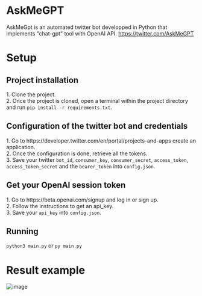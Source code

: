 # AskMeGPT
AskMeGpt is an automated twitter bot developped in Python that implements "chat-gpt" tool with OpenAI API. https://twitter.com/AskMeGPT

# Setup
<h2>Project installation</h2>
1. Clone the project.<br>
2. Once the project is cloned, open a terminal within the project directory and run <code>pip install -r requirements.txt</code>.

<h2>Configuration of the twitter bot and credentials</h2>
1. Go to https://developer.twitter.com/en/portal/projects-and-apps create an application.<br>
2. Once the configuration is done, retrieve all the tokens.<br>
3. Save your twitter <code>bot_id</code>, <code>consumer_key</code>, <code>consumer_secret</code>, <code>access_token</code>, <code>access_token_secret</code> and the <code>bearer_token</code> into <code>config.json</code>.

<h2>Get your OpenAI session token</h2>
1. Go to https://beta.openai.com/signup and log in or sign up.<br>
2. Follow the instructions to get an api_key.<br>
3. Save your <code>api_key</code> into <code>config.json</code>.

<h2>Running</h2>
<code>python3 main.py</code> or <code>py main.py</code>

# Result example
![image](https://user-images.githubusercontent.com/75832820/209193708-7df7441e-fca3-45a4-98ea-686100593727.png)
